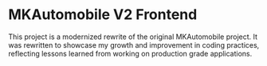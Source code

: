 # MKAutomobile V2 Frontend

This project is a modernized rewrite of the original MKAutomobile project. It was rewritten to showcase my growth and improvement in coding practices, reflecting lessons learned from working on production grade applications.
